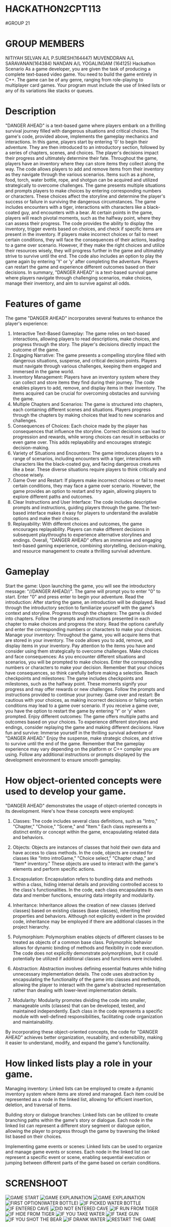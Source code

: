 
# HACKATHON2CPT113
#GROUP 21
# GROUP MEMBERS
NITIYAH SELVAN A/L P.SURESH(164447)
MUVENDDRAN A/L SARAVANAN(164384)
NANDAN A/L YOGALINGAM (164125)
Hackathon Scenario As a game developer, you are given the task of producing a complete text-based video game. You need to build the game entirely in C++. The game can be of any genre, ranging from role-playing to multiplayer card games. Your program must include the use of linked lists or any of its variations like stacks or queues.
# Description
"DANGER AHEAD" is a text-based game where players embark on a thrilling survival journey filled with dangerous situations and critical choices. The game's code, provided above, implements the gameplay mechanics and interactions.
In this game, players start by entering '0' to begin their adventure. They are then introduced to an introductory section, followed by a series of chapters, scenes, and choices. The player's decisions impact their progress and ultimately determine their fate.
Throughout the game, players have an inventory where they can store items they collect along the way. The code allows players to add and remove items from their inventory as they navigate through the various scenarios. Items such as a phone, food, torch, water bottle, rope, and shotgun can be acquired and utilized strategically to overcome challenges.
The game presents multiple situations and prompts players to make choices by entering corresponding numbers or characters. These choices affect the storyline and determine the player's success or failure in surviving the dangerous circumstances. The game includes encounters with a tiger, interactions with characters like a black-coated guy, and encounters with a bear.
At certain points in the game, players will reach pivotal moments, such as the halfway point, where they can assess their progress. The code provides the ability to display the inventory, trigger events based on choices, and check if specific items are present in the inventory.
If players make incorrect choices or fail to meet certain conditions, they will face the consequences of their actions, leading to a game over scenario. However, if they make the right choices and utilize their resources wisely, they will progress further in the game and ultimately strive to survive until the end.
The code also includes an option to play the game again by entering 'Y' or 'y' after completing the adventure. Players can restart the game and experience different outcomes based on their decisions.
In summary, "DANGER AHEAD" is a text-based survival game where players navigate through challenging scenarios, make choices, manage their inventory, and aim to survive against all odds.

# Features of game
The game "DANGER AHEAD" incorporates several features to enhance the player's experience:
1. Interactive Text-Based Gameplay: The game relies on text-based interactions, allowing players to read descriptions, make choices, and progress through the story. The player's decisions directly impact the outcome of the game.
2. Engaging Narrative: The game presents a compelling storyline filled with dangerous situations, suspense, and critical decision points. Players must navigate through various challenges, keeping them engaged and immersed in the game world.
3. Inventory Management: Players have an inventory system where they can collect and store items they find during their journey. The code enables players to add, remove, and display items in their inventory. The items acquired can be crucial for overcoming obstacles and surviving the game.
4. Multiple Chapters and Scenarios: The game is structured into chapters, each containing different scenes and situations. Players progress through the chapters by making choices that lead to new scenarios and challenges.
5. Consequences of Choices: Each choice made by the player has consequences that influence the storyline. Correct decisions can lead to progression and rewards, while wrong choices can result in setbacks or even game over. This adds replayability and encourages strategic decision-making.
6. Variety of Situations and Encounters: The game introduces players to a range of scenarios, including encounters with a tiger, interactions with characters like the black-coated guy, and facing dangerous creatures like a bear. These diverse situations require players to think critically and choose wisely.
7. Game Over and Restart: If players make incorrect choices or fail to meet certain conditions, they may face a game over scenario. However, the game provides an option to restart and try again, allowing players to explore different paths and outcomes.
8. Clear Instructions and User Interface: The code includes descriptive prompts and instructions, guiding players through the game. The text-based interface makes it easy for players to understand the available options and make their choices.
9. Replayability: With different choices and outcomes, the game encourages replayability. Players can make different decisions in subsequent playthroughs to experience alternative storylines and endings.
Overall, "DANGER AHEAD" offers an immersive and engaging text-based gaming experience, combining storytelling, decision-making, and resource management to create a thrilling survival adventure.

# Gameplay
Start the game: Upon launching the game, you will see the introductory message: "//DANGER AHEAD//". The game will prompt you to enter "0" to start. Enter "0" and press enter to begin your adventure.
Read the introduction: After starting the game, an introduction will be displayed. Read through the introductory section to familiarize yourself with the game's context and storyline.
Progress through the chapters: The game is divided into chapters. Follow the prompts and instructions presented in each chapter to make choices and progress the story. Read the options carefully and enter the corresponding numbers or characters to make your choices.
Manage your inventory: Throughout the game, you will acquire items that are stored in your inventory. The code allows you to add, remove, and display items in your inventory. Pay attention to the items you have and consider using them strategically to overcome challenges.
Make choices and face consequences: As you encounter different situations and scenarios, you will be prompted to make choices. Enter the corresponding numbers or characters to make your decision. Remember that your choices have consequences, so think carefully before making a selection.
Reach checkpoints and milestones: The game includes checkpoints and milestones, such as the halfway point. These moments signify your progress and may offer rewards or new challenges. Follow the prompts and instructions provided to continue your journey.
Game over and restart: Be cautious with your choices, as making incorrect decisions or failing certain conditions may lead to a game over scenario. If you receive a game over, you have the option to restart the game by entering 'Y' or 'y' when prompted.
Enjoy different outcomes: The game offers multiple paths and outcomes based on your choices. To experience different storylines and endings, consider replaying the game and making different decisions.
Have fun and survive: Immerse yourself in the thrilling survival adventure of "DANGER AHEAD." Enjoy the suspense, make strategic choices, and strive to survive until the end of the game.
Remember that the gameplay experience may vary depending on the platform or C++ compiler you are using. Follow any additional instructions or prompts displayed by the development environment to ensure smooth gameplay.

# How object-oriented concepts were used to develop your game.
"DANGER AHEAD" demonstrates the usage of object-oriented concepts in its development. Here's how these concepts were employed:

1. Classes: The code includes several class definitions, such as "Intro," "Chapter," "Choice," "Scene," and "Item." Each class represents a distinct entity or concept within the game, encapsulating related data and behaviors.

2. Objects: Objects are instances of classes that hold their own data and have access to class methods. In the code, objects are created for classes like "Intro introGame," "Choice select," "Chapter chap," and "Item* inventory." These objects are used to interact with the game's elements and perform specific actions.

3. Encapsulation: Encapsulation refers to bundling data and methods within a class, hiding internal details and providing controlled access to the class's functionalities. In the code, each class encapsulates its own data and member functions, ensuring data integrity and modularity.

4. Inheritance: Inheritance allows the creation of new classes (derived classes) based on existing classes (base classes), inheriting their properties and behaviors. Although not explicitly evident in the provided code, inheritance may be employed if there are additional classes in the project hierarchy.

5. Polymorphism: Polymorphism enables objects of different classes to be treated as objects of a common base class. Polymorphic behavior allows for dynamic binding of methods and flexibility in code execution. The code does not explicitly demonstrate polymorphism, but it could potentially be utilized if additional classes and functions were included.

6. Abstraction: Abstraction involves defining essential features while hiding unnecessary implementation details. The code uses abstraction by encapsulating the functionality of the game into classes and methods, allowing the player to interact with the game's abstracted representation rather than dealing with lower-level implementation details.

7. Modularity: Modularity promotes dividing the code into smaller, manageable units (classes) that can be developed, tested, and maintained independently. Each class in the code represents a specific module with well-defined responsibilities, facilitating code organization and maintainability.

By incorporating these object-oriented concepts, the code for "DANGER AHEAD" achieves better organization, reusability, and extensibility, making it easier to understand, modify, and expand the game's functionality.


# How linked lists play a role in your game.
Managing inventory: Linked lists can be employed to create a dynamic inventory system where items are stored and managed. Each item could be represented as a node in the linked list, allowing for efficient insertion, deletion, and traversal of items.

Building story or dialogue branches: Linked lists can be utilized to create branching paths within the game's story or dialogue. Each node in the linked list can represent a different story segment or dialogue option, allowing the player to progress through the game by traversing the linked list based on their choices.

Implementing game events or scenes: Linked lists can be used to organize and manage game events or scenes. Each node in the linked list can represent a specific event or scene, enabling sequential execution or jumping between different parts of the game based on certain conditions.

# SCRENSHOOT
![GAME START](https://github.com/NITIYAHSELVAN/HACKATHON2CPT113/assets/137810539/7211f3c8-4c17-49ee-9912-523851e80284)
![GAME EXPLAINATION](https://github.com/NITIYAHSELVAN/HACKATHON2CPT113/assets/137810539/a114db00-0c8f-40dc-84e5-ed184a2655c4)
![GAME EXPLAINATION](https://github.com/NITIYAHSELVAN/HACKATHON2CPT113/assets/137810539/a396d762-8238-49df-aff8-e7054f59a73d)
![FIRST OPTION(WATER BOTTLE)](https://github.com/NITIYAHSELVAN/HACKATHON2CPT113/assets/137810539/a3f9ce69-726d-40e6-9f76-76e8668134be)
![IF PICKED WATER BOTTLE](https://github.com/NITIYAHSELVAN/HACKATHON2CPT113/assets/137810539/33e456d8-cb05-484c-b36b-23e88112f7fb)
![IF ENTERED CAVE ](https://github.com/NITIYAHSELVAN/HACKATHON2CPT113/assets/137810539/df31c547-f8fb-4f2e-b32c-9092436ff71f)
![DID NOT ENTERED CAVE](https://github.com/NITIYAHSELVAN/HACKATHON2CPT113/assets/137810539/3a4cc433-32d5-48ab-a54d-27508f63b821)
![IF RUN FROM TIGER](https://github.com/NITIYAHSELVAN/HACKATHON2CPT113/assets/137810539/b6ad1594-f8ce-4d9b-8b88-036766b9904e)
![IF HIDE FROM TIGER](https://github.com/NITIYAHSELVAN/HACKATHON2CPT113/assets/137810539/74988ce6-a9c3-4d7d-83ac-ebddbc7e8b46)
![IF YOU TAKE WATER](https://github.com/NITIYAHSELVAN/HACKATHON2CPT113/assets/137810539/eaa6b683-02e5-4460-bde6-f4316d4db1e0)
![IF TAKE GUN](https://github.com/NITIYAHSELVAN/HACKATHON2CPT113/assets/137810539/c83d3d43-40df-44e1-b23d-6bf311983741)
![IF YOU SHOT THE BEAR](https://github.com/NITIYAHSELVAN/HACKATHON2CPT113/assets/137810539/5eeb50be-fff5-4b8f-af81-e8c2e7a01c51)
![IF DRANK WATER ](https://github.com/NITIYAHSELVAN/HACKATHON2CPT113/assets/137810539/de2264c9-03f7-4ee7-946a-29200139806d)
![RESTART THE GAME](https://github.com/NITIYAHSELVAN/HACKATHON2CPT113/assets/137810539/bf8d90be-fa2f-40d8-9337-4f158f481f0f)



